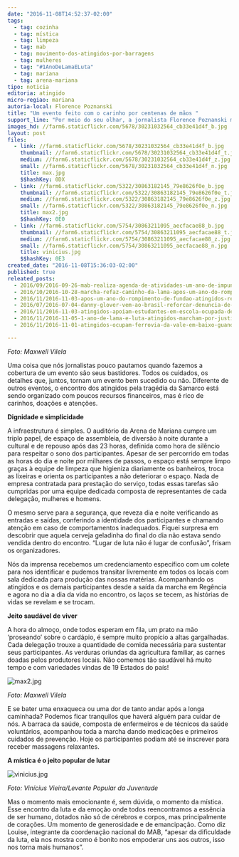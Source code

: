```yaml
---
date: "2016-11-08T14:52:37-02:00"
tags:
  - tag: cozinha
  - tag: mística
  - tag: limpeza
  - tag: mab
  - tag: movimento-dos-atingidos-por-barragens
  - tag: mulheres
  - tag: "#1AnoDeLamaELuta"
  - tag: mariana
  - tag: arena-mariana
tipo: noticia
editoria: atingido
micro-regiao: mariana
autoria-local: Florence Poznanski
title: "Um evento feito com o carinho por centenas de mãos "
support_line: "Por meio do seu olhar, a jornalista Florence Poznanski mostra como se organizam os atingidos para a realização do Encontro dos Atingidos em Mariana (MG)"
images_hd: //farm6.staticflickr.com/5678/30231032564_cb33e41d4f_b.jpg
layout: post
files:
  - link: //farm6.staticflickr.com/5678/30231032564_cb33e41d4f_b.jpg
    thumbnail: //farm6.staticflickr.com/5678/30231032564_cb33e41d4f_t.jpg
    medium: //farm6.staticflickr.com/5678/30231032564_cb33e41d4f_z.jpg
    small: //farm6.staticflickr.com/5678/30231032564_cb33e41d4f_n.jpg
    title: max.jpg
    $$hashKey: 0DX
  - link: //farm6.staticflickr.com/5322/30863182145_79e8626f0e_b.jpg
    thumbnail: //farm6.staticflickr.com/5322/30863182145_79e8626f0e_t.jpg
    medium: //farm6.staticflickr.com/5322/30863182145_79e8626f0e_z.jpg
    small: //farm6.staticflickr.com/5322/30863182145_79e8626f0e_n.jpg
    title: max2.jpg
    $$hashKey: 0E0
  - link: //farm6.staticflickr.com/5754/30863211095_aecfacae88_b.jpg
    thumbnail: //farm6.staticflickr.com/5754/30863211095_aecfacae88_t.jpg
    medium: //farm6.staticflickr.com/5754/30863211095_aecfacae88_z.jpg
    small: //farm6.staticflickr.com/5754/30863211095_aecfacae88_n.jpg
    title: vinicius.jpg
    $$hashKey: 0E3
created_date: "2016-11-08T15:36:03-02:00"
published: true
releated_posts:
  - 2016/09/2016-09-26-mab-realiza-agenda-de-atividades-um-ano-de-impunidade-do-crime-da-samarco-em-mariana-mg.md
  - 2016/10/2016-10-28-marcha-refaz-caminho-da-lama-apos-um-ano-do-rompimento-de-fundao.md
  - 2016/11/2016-11-03-apos-um-ano-do-rompimento-de-fundao-atingidos-realizam-encontro-em-mariana.md
  - 2016/07/2016-07-04-danny-glover-vem-ao-brasil-reforcar-denuncia-de-golpe-contra-dilma.md
  - 2016/11/2016-11-03-atingidos-apoiam-estudantes-em-escola-ocupada-de-mariana-mg.md
  - 2016/11/2016-11-05-1-ano-de-lama-e-luta-atingidos-marcham-por-justica-em-bento-rodrigues.md
  - 2016/11/2016-11-01-atingidos-ocupam-ferrovia-da-vale-em-baixo-guandu-es.md

---
```

<p><em>Foto: Maxwell Vilela</em></p>

<p>Uma coisa que n&oacute;s jornalistas pouco pautamos quando fazemos a cobertura de um evento s&atilde;o seus bastidores. Todos os cuidados, os detalhes que, juntos, tornam um evento bem sucedido ou n&atilde;o. Diferente de outros eventos, o encontro dos atingidos pela trag&eacute;dia da Samarco est&aacute; sendo organizado com poucos recursos financeiros, mas &eacute; rico de carinhos, doa&ccedil;&otilde;es e aten&ccedil;&otilde;es.</p>

<p><strong>Dignidade e simplicidade</strong></p>

<p>A infraestrutura &eacute; simples. O audit&oacute;rio da Arena de Mariana cumpre um triplo papel, de espa&ccedil;o de assembleia, de divers&atilde;o &agrave; noite durante a cultural e de repouso ap&oacute;s das 23 horas, definida como hora de sil&ecirc;ncio para respeitar o sono dos participantes. Apesar de ser percorrido em todas as horas do dia e noite por milhares de passos, o espa&ccedil;o est&aacute; sempre limpo gra&ccedil;as &agrave; equipe de limpeza que higieniza diariamente os banheiros, troca as lixeiras e orienta os participantes a n&atilde;o deteriorar o espa&ccedil;o. Nada de empresa contratada para presta&ccedil;&atilde;o do servi&ccedil;o, todas essas tarefas s&atilde;o cumpridas por uma equipe dedicada composta de representantes de cada delega&ccedil;&atilde;o, mulheres e homens.</p>

<p>O mesmo serve para a seguran&ccedil;a, que reveza dia e noite verificando as entradas e sa&iacute;das, conferindo a identidade dos participantes e chamando aten&ccedil;&atilde;o em caso de comportamentos inadequados. Fiquei surpresa em descobrir que aquela cerveja geladinha do final do dia n&atilde;o estava sendo vendida dentro do encontro. &ldquo;Lugar de luta n&atilde;o &eacute; lugar de confus&atilde;o&rdquo;, frisam os organizadores.</p>

<p>N&oacute;s da imprensa recebemos um credenciamento espec&iacute;fico com um colete para nos identificar e pudemos transitar livremente em todos os locais com sala dedicada para produ&ccedil;&atilde;o das nossas mat&eacute;rias. Acompanhando os atingidos e os demais participantes desde a sa&iacute;da da marcha em Reg&ecirc;ncia e agora no dia a dia da vida no encontro, os la&ccedil;os se tecem, as hist&oacute;rias de vidas se revelam e se trocam.</p>

<p><strong>Jeito saud&aacute;vel de viver</strong></p>

<p>A hora do almo&ccedil;o, onde todos esperam em fila, um prato na m&atilde;o &lsquo;proseando&rsquo; sobre o card&aacute;pio, &eacute; sempre muito prop&iacute;cio a altas gargalhadas. Cada delega&ccedil;&atilde;o trouxe a quantidade de comida necess&aacute;ria para sustentar seus participantes. As verduras oriundas da agricultura familiar, as carnes doadas pelos produtores locais. N&atilde;o comemos t&atilde;o saud&aacute;vel h&aacute; muito tempo e com variedades vindas de 19 Estados do pa&iacute;s!</p>

<p><img alt="max2.jpg" src="//farm6.staticflickr.com/5322/30863182145_79e8626f0e_b.jpg" /></p>

<p><em>Foto: Maxwell Vilela</em></p>

<p>E se bater uma enxaqueca ou uma dor de tanto andar ap&oacute;s a longa caminhada? Podemos ficar tranquilos que haver&aacute; algu&eacute;m para cuidar de n&oacute;s. A barraca da sa&uacute;de, composta de enfermeiros e de t&eacute;cnicos da sa&uacute;de volunt&aacute;rios, acompanhou toda a marcha dando medica&ccedil;&otilde;es e primeiros cuidados de preven&ccedil;&atilde;o. Hoje os participantes podiam at&eacute; se inscrever para receber massagens relaxantes.</p>

<p><strong>A m&iacute;stica &eacute; o jeito popular de lutar</strong></p>

<p><img alt="vinicius.jpg" src="//farm6.staticflickr.com/5754/30863211095_aecfacae88_b.jpg" /></p>

<p><em>Foto: Vin&iacute;cius Vieira/Levante Popular da Juventude</em></p>

<p>Mas o momento mais emocionante &eacute;, sem d&uacute;vida, o momento da m&iacute;stica. Esse encontro da luta e da emo&ccedil;&atilde;o onde todos reencontramos a ess&ecirc;ncia de ser humano, dotados n&atilde;o s&oacute; de c&eacute;rebros e corpos, mas principalmente de cora&ccedil;&otilde;es. Um momento de generosidade e de emancipa&ccedil;&atilde;o. Como diz Louise, integrante da coordena&ccedil;&atilde;o nacional do MAB, &ldquo;apesar da dificuldade da luta, ela nos mostra como &eacute; bonito nos empoderar uns aos outros, isso nos torna mais humanos&rdquo;.&nbsp;</p>

